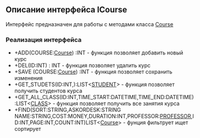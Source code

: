## Описание интерфейса ICourse

Интерфейс предназначен для работы с методами класса [Course](Course.md)

### Реализация интерфейса

- +ADD(COURSE:[Course](Course.md)) :INT - функция позволяет добавить новый курс
- +DEL(ID:INT)  : INT - функция позволяет удалить курс
- +SAVE (COURSE:[Course](Course.md)) :INT - функция позволяет сохранить изменения
- +GET_STUDETS(ID:INT,):LIST<[STUDENT](Student.md)> - функция позволяет получить студентов курса
- +GET_ALL_CLASS(ID:INT,TIME_START:DATETIME,TIME_END:DATETIME):LIST<[CLASS](Class.md)> - функция позволяет получить все занятия курса
- +FIND(SORT:STRING,ASKORDESK:STRING NAME:STRING,COST:MONEY,DURATION:INT,PROFESSOR:[PROFESSOR](Professor.md),ID:INT,PAGE:INT,COUNT:INT)LIST<[Course](Course.md)> - фунция фильтрует ищет сортирует 
